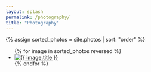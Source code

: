 ```yaml
---
layout: splash
permalink: /photography/
title: "Photography"
---
```


{% assign sorted_photos = site.photos | sort: "order" %}
<div class="photo-gallery">
<ul>
  {% for image in sorted_photos reversed %}
    <li> <a href="{{ image.image_path }}" data-title="{{ image.caption }}">
            <img src="{{ image.image_path }}" alt="{{ image.title }}"/></a>
    </li>
  {% endfor %}
</ul>
</div>